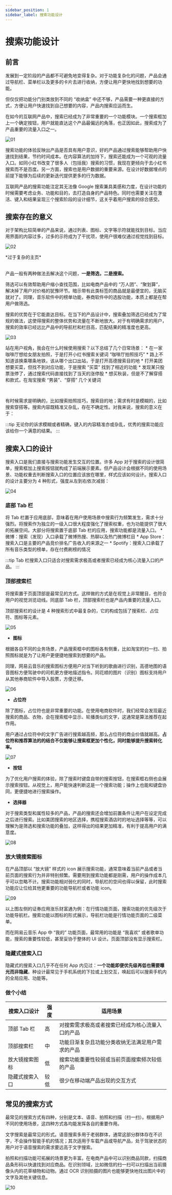 ```yaml
---
sidebar_position: 1
sidebar_label: 搜索功能设计
---
```


# 搜索功能设计

## 前言

发展到一定阶段的产品都不可避免地变得复杂。对于功能复杂化的问题，产品会通过导航栏、菜单栏以及更多的卡片去进行收纳，方便让用户更快地找到想要的功能。



但仅仅把功能分门别类放到不同的 “收纳盒” 中还不够，产品需要一种更直接的方式，方便让用户快速找到自己想要的内容，产品内搜索应运而生。



在如今的互联网产品中，搜索已经成为了非常重要的一个功能模块。一个搜索框加上一个确定按钮，用户就能直达这个产品最偏远的角落，也正因如此，搜索成为了产品重要的流量入口之一。

![01](/img/product/practice/search-design_images/01.PNG)

搜索功能的体验反映出产品是否具有用户意识，好的产品通过搜索能够帮助用户快速找到结果，节约时间成本。在内容算法的加持下，搜索还能成为一个可观的流量入口。如同小红书改变了很多人（包括我）搜索的习惯，我现在更倾向于去小红书搜索而不是百度。另一方面，搜索也是用户数据的重要来源。在设计好数据埋点的前提下能够为后续的更新迭代提供更多的行为数据。



互联网产品的搜索功能注定其无法像 Google 搜索兼具美感和力度，在设计功能的时候需要考虑业务、功能和目的，去打造自身的产品特色。同时也需要关注在激活、键入和结果呈现三个搜索阶段的设计细节，这关乎着用户搜索的综合感受。

## 搜索存在的意义

对于架构比较简单的产品来说，通过列表、图标、文字等示符就能找到目标。当应用界面的内容过多，过多的示符成为了干扰项，使用户很难仅通过视觉找到目标。

![02](/img/product/practice/search-design_images/02.PNG)
<div class="text-center">*过于复杂的主页*</div>
<br/>



产品一般有两种做法去解决这个问题，**一是筛选，二是搜索。**

筛选可以有效帮助用户缩小查找范围，比如电商产品中的 “万人团”、“聚划算”，解决掉了用户对价格的犹豫环节。暗示带有此类标签的商品就是最便宜的，无脑买就对了。同理，音乐软件中的榜单功能，券商软件中的选股功能，本质上都是在帮用户做筛选。



搜索的优势在于它能直达目标。在当下的产品设计中，搜索叠加筛选已经成为了常规的做法，这使得搜索的整体优势和流量在不断地放大。对于有明确需求的用户，搜索的效率已经远比产品中的导航栏和栏目高，匹配结果的精准度也更高。

![03](/img/product/practice/search-design_images/03.png)

站在用户视角，我会在什么时候使用搜索？以下总结了几个日常场景：
    * 在一家咖啡厅想给女朋友拍照，于是打开小红书搜索关键词 “咖啡厅拍照技巧”
    * 路上不知道该换乘哪条地铁，该从哪个出口出站，于是打开高德搜索目的地
    * 打开美团想要买菜，但找不到对应功能，于是搜索 “买菜” 找到了相近的功能
    * 发现某只股票涨停了，通过搜索代码直接找到了当天的涨停股
    * 想买秋装，但是不了解穿搭和款式，在淘宝搜索 “男装”、“穿搭” 几个关键词

<br/>

有时候需求是明确的，比如搜索拍照技巧，搜索目的地；需求有时是模糊的，比如搜索穿搭等。搜索内容既精准又杂乱，存在不确定性。对我来说，搜索的意义在于：

:::tip
无论你的诉求模糊或者精确，键入的内容精准亦或杂乱，优秀的搜索功能应该给你一个满意的结果。
:::

## 搜索入口的设计

搜索入口是我们直接与搜索功能发生交互的位置。许多 App 对于搜索的设计很简单，搜索框加上搜索按钮就构成了前端展示要素。但产品设计会根据不同的使用场景、功能权重去判断搜索入口的位置应该放在哪里，样式应该如何设计。搜索入口的设计主要分为 4 种形式，强度从左到右依次减弱：

![04](/img/product/practice/search-design_images/04.PNG)

### 底部 Tab 栏

将 Tab 栏置于应用底部，意味着在用户使用场景中搜索行为频繁发生，需求十分强烈。将搜索作为独立的一级入口很大程度强化了搜索权重，也为功能提供了很大的拓展空间。大部分将搜索置于底部 Tab 栏的应用，搜索功能都是流量入口。
    * 微博：搜索（发现）入口承载了微博热搜、热聊以及热门微博栏目
    * App Store：搜索入口是主要的产品竞价排名广告收入的来源之一
    * Spotify：搜索入口承载了所有音乐类型的榜单，存在付费刷榜的情况

:::tip
 Tab 栏搜索入口只适合对搜索需求极高或者搜索已经成为核心流量入口的产品。
:::

### 顶部搜索栏

将搜索置于页面顶部是最常见的方式。这样做的方式是在视觉上非常醒目，也符合用户的视觉浏览动线。同底部 Tab 栏，顶部搜索栏也是产品内重要的流量入口。



顶部搜索栏的设计是 4 种搜索形式中最复杂的，它的构成包括了搜索栏、占位符、图标等元素。

![05](/img/product/practice/search-design_images/05.png)

* **图标**

根据各自不同的业务场景，产品搜索框中的图标各有侧重，比如淘宝的扫一扫、拍照图标就是为了让用户更便捷地搜索到想要的产品。



同理，网易云音乐的搜索图标方便用户对当下听到的歌曲进行识别，高德地图的语音图标方便驾驶中的司机更方便地描述指令。同花顺的图片（识别）图标支持用户从其他券商软件中导入股票，方便迁移。

![06](/img/product/practice/search-design_images/06.png)

* **占位符**

除了图标，占位符也是非常重要的功能。在使用电商软件时，我们经常会发现最近搜索的商品、衣物，会在搜索框中显示、轮播类似的文字，这通常是算法推荐在起作用。



用户通过占位符中的文字广告进行搜索越高频，那么占位符的商业价值就越高。**占位符和推荐算法的的结合不仅能够让搜索框更加个性化，同时能够提升搜索转化率。**

![07](/img/product/practice/search-design_images/07.png)

* **按钮**

为了优化用户搜索的体验，除了搜索时键盘自带的搜索按钮，在搜索框右侧也会展示搜索按钮。从视觉上，用户能快速判断这是一个搜索功能；操作上也能和键盘协同，更便捷地进行搜索操作。

* **选择器**

对于搜索类型和属性较多的产品，产品的搜索还会增加前置条件让用户在设定完成之后进行搜索。比如美团搜索的地区选择，携程搜索酒店时的地址选择等等，可以理解为是筛选和搜索功能的叠加，这样得出的结果更加精准，有利于提高用户的满意度。

![08](/img/product/practice/search-design_images/08.png)

### 放大镜搜索图标

在产品顶部以 “放大镜” 样式的 icon 展示搜索功能，通常意味着当前产品或者当前页面的搜索行为并非特别频繁。需要用到搜索功能都是刚需，用户的操作成本几乎可以忽略不计。搜索功能相对弱化的同时，导航栏的空间也得以保留，此时搜索功能应让位给其他更重要的功能导航栏或者功能 icon。

![09](/img/product/practice/search-design_images/09.png)

以上图左侧的证券应用涨乐财富通为例：在行情功能页面，搜索功能的优先级次于功能导航栏。搜索功能以图标的形式展示，导航栏功能是行情功能页面的二级菜单。



而在网易云音乐 App 中 “我的” 功能页面，最常用的功能是 “我喜欢” 或者歌单功能，搜索的重要性较低，甚至妥协于整体的 UI 设计。页面顶部没有显示搜索栏。

### 隐藏式搜索入口

隐藏式的搜索入口几乎不在任何 App 内见过：**一个功能即便优先级再低也需要曝光而非隐藏**。种设计最常见于手机系统的下拉或上划交互，唤起后可以搜索手机内的全局应用、功能等。

### 做个小结

| **搜索入口设计** | **强度** | **适用场景**                 |
| ---------- | ------ | ------------------------ |
| 顶部 Tab 栏   | 高      | 对搜索需求极高或者搜索已经成为核心流量入口的产品 |
| 顶部搜索栏      | 中      | 功能日渐复杂且功能分类收纳无法满足用户需求的产品 |
| 放大镜搜索图标    | 低      | 搜索功能重要性较弱或当前页面搜索频次较低的产品  |
| 隐藏式搜索入口    | 较低     | 很少在移动端产品出现的交互方式          |

## 常见的搜索方式

最常见的搜索方式有四种，分别是文本、语音、拍照和扫描（扫一扫）。根据用户不同的使用场景，这四种方式各均能发挥各自的重要作用。



文字搜索是最常见的形式。语音搜索多用于老弱群体，通常这部分群体存在不识字，不会操作智能手机的情况；其次适用于车载产品或导航产品，处于驾驶状态的用户对于语音搜索的需求要远高于文字搜索。



拍照和扫描功能可拓展的场景更为丰富。在电商产品中可以识别商品同款，扫描商品条形码以快速找到对应商品。在识别领域，比如微信的扫一扫可以扫描出当前摄像头内的花草植物和动物。通过 OCR 识别拍摄的图片也能够更快地找出图片中的文字及其他关键信息。

![10](/img/product/practice/search-design_images/10.png)

